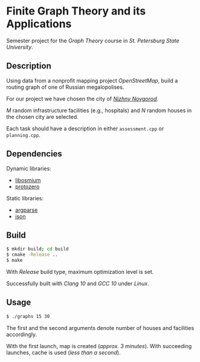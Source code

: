 # Finite Graph Theory and its Applications

Semester project for the _Graph Theory_ course in _St. Petersburg State University_.

## Description

Using data from a nonprofit mapping project _OpenStreetMap_, build a routing graph of one of Russian megalopolises.

For our project we have chosen the city of _[Nizhny Novgorod](https://pbs.twimg.com/media/BG48ENgCEAAIDl9.jpg)_.

_M_ random infrastructure facilities (e.g., hospitals) and _N_ random houses in the chosen city are selected.

Each task should have a description in either `assessment.cpp` or `planning.cpp`.

## Dependencies

Dynamic libraries:

* [libosmium](https://github.com/osmcode/libosmium) 
* [protozero](https://github.com/mapbox/protozero)

Static libraries:

* [argparse](https://github.com/p-ranav/argparse)
* [json](https://github.com/nlohmann/json)

## Build

```bash
$ mkdir build; cd build
$ cmake -Release ..
$ make
```

With _Release_ build type, maximum optimization level is set.

Successfully built with _Clang 10_ and _GCC 10_ under _Linux_.

## Usage

```bash
$ ./graphs 15 30
```

The first and the second arguments denote number of houses and facilities accordingly.

With the first launch, map is created (_approx. 3 minutes_). With succeeding launches, cache is used (_less than a second_).

